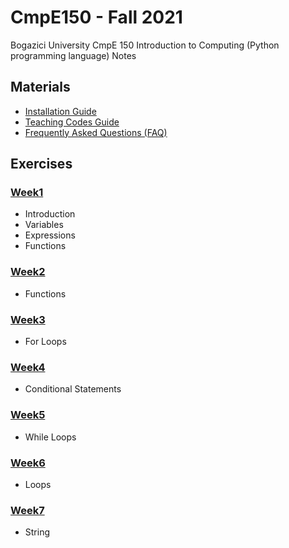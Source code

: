 # CmpE150 - Fall 2021

Bogazici University CmpE 150 Introduction to Computing (Python programming language) Notes

## Materials

* [Installation Guide](InstallationGuide.md)
* [Teaching Codes Guide](TeachingCodesGuide.md)
* [Frequently Asked Questions (FAQ)](FrequentlyAskedQuestions%20(FAQ).md)

## Exercises

### [Week1](week01/)

* Introduction
* Variables
* Expressions
* Functions

### [Week2](week02/)

* Functions


### [Week3](week03/)

* For Loops


### [Week4](week04/)

* Conditional Statements

### [Week5](week05/)

* While Loops

### [Week6](week06/)

* Loops

### [Week7](week07/)

* String
